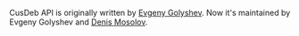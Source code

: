 CusDeb API is originally written by [Evgeny Golyshev](https://github.com/eugulixes). Now it's maintained by Evgeny Golyshev and [Denis Mosolov](https://github.com/denismosolov).
